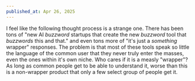 ```yaml
---
published_at: Apr 26, 2025
---
```


I feel like the following thought process is a strange one. There has been tons
of "new AI _buzzword_ startups that create the new _buzzword_ tool that
_buzzwords_ this and that." and even tons more of "it's just a _something_
wrapper" responses. The problem is that most of these tools speak so little the
language of the common user that they never truly enter the masses, even the
ones within it's own niche. Who cares if it is a measly "wrapper"? As long as
common people get to be able to understand it, worse than this is a non-wrapper
product that only a few select group of people get it.
